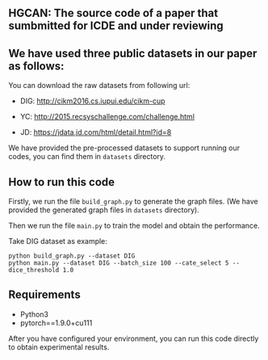## HGCAN: The source code of a paper that sumbmitted for ICDE and under reviewing
## We have used three public datasets in our paper as follows: 

You can download the raw datasets from following url:

- DIG: <http://cikm2016.cs.iupui.edu/cikm-cup> 

- YC: <http://2015.recsyschallenge.com/challenge.html>

- JD: <https://jdata.jd.com/html/detail.html?id=8>

We have provided the pre-processed datasets to support running our codes, you can find them in `datasets` directory.

## How to run this code

Firstly, we run the file `build_graph.py` to generate the graph files.
(We have provided the generated graph files in `datasets` directory).

Then we run the file `main.py` to train the model and obtain the performance.

Take DIG dataset as example:
```
python build_graph.py --dataset DIG
python main.py --dataset DIG --batch_size 100 --cate_select 5 --dice_threshold 1.0
```
## Requirements

- Python3
- pytorch==1.9.0+cu111

After you have configured your environment, you can run this code directly to obtain experimental results.
